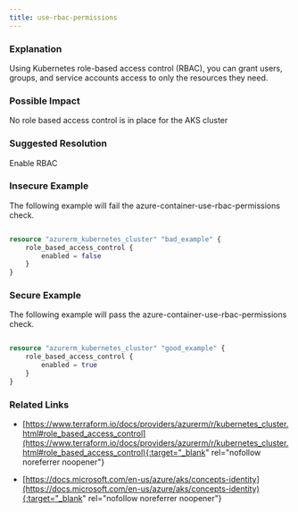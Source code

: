 ```yaml
---
title: use-rbac-permissions
---
```


### Explanation


Using Kubernetes role-based access control (RBAC), you can grant users, groups, and service accounts access to only the resources they need.


### Possible Impact
No role based access control is in place for the AKS cluster

### Suggested Resolution
Enable RBAC


### Insecure Example

The following example will fail the azure-container-use-rbac-permissions check.

```terraform

resource "azurerm_kubernetes_cluster" "bad_example" {
	role_based_access_control {
		enabled = false
	}
}

```



### Secure Example

The following example will pass the azure-container-use-rbac-permissions check.

```terraform

resource "azurerm_kubernetes_cluster" "good_example" {
	role_based_access_control {
		enabled = true
	}
}

```




### Related Links


- [https://www.terraform.io/docs/providers/azurerm/r/kubernetes_cluster.html#role_based_access_control](https://www.terraform.io/docs/providers/azurerm/r/kubernetes_cluster.html#role_based_access_control){:target="_blank" rel="nofollow noreferrer noopener"}

- [https://docs.microsoft.com/en-us/azure/aks/concepts-identity](https://docs.microsoft.com/en-us/azure/aks/concepts-identity){:target="_blank" rel="nofollow noreferrer noopener"}


